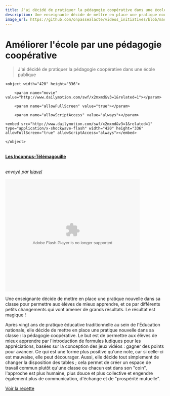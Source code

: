 ```yaml
---
title: J'ai décidé de pratiquer la pédagogie coopérative dans une école publique
description: Une enseignante décide de mettre en place une pratique nouvelle dans sa classe pour permettre aux élèves de mieux apprendre, et ce par différents petits changements qui vont amener de grands résultats.
image_url: https://github.com/onpassealacte/videos_initiatives/blob/master/media/pedagogie_cooperative.jpg?raw=true
---
```


# Améliorer l'école par une pédagogie coopérative

> J'ai décidé de pratiquer la pédagogie coopérative dans une école publique

<div>

    <object width="420" height="336">

        <param name="movie" value="http://www.dailymotion.com/swf/x2mxmd&v3=1&related=1"></param>

        <param name="allowFullScreen" value="true"></param>

        <param name="allowScriptAccess" value="always"></param>

    <embed src="http://www.dailymotion.com/swf/x2mxmd&v3=1&related=1" type="application/x-shockwave-flash" width="420" height="336" allowFullScreen="true" allowScriptAccess="always"></embed>

    </object>


<br /><b><a href="http://www.dailymotion.com/video/x2mxmd_les-inconnustelemagouille_fun">Les Inconnus-Télémagouille</a></b>

<br /><i>envoyé par <a href="http://www.dailymotion.com/kiavel">kiavel</a></i>

</div>

<div>

<object type="application/x-shockwave-flash" width="425" height="355" data="https://vimeo.com/131476633"><param name="movie" value="https://vimeo.com/131476633" /></object>

</div>


Une enseignante décide de mettre en place une pratique nouvelle dans sa classe pour permettre aux élèves de mieux apprendre, et ce par différents petits changements qui vont amener de grands résultats. Le résultat est magique ! 

Après vingt ans de pratique éducative traditionnelle au sein de l'Éducation nationale, elle décide de mettre en place une pratique nouvelle dans sa classe : la pédagogie coopérative. Le but est de permettre aux élèves de mieux apprendre par l'introduction de formules ludiques pour les appréciations, basées sur la conception des jeux vidéos : gagner des points pour avancer. Ce qui est une forme plus positive qu'une note, car si celle-ci est mauvaise, elle peut décourager. Aussi, elle décide tout simplement de changer la disposition des tables ; cela permet de créer un espace de travail commun plutôt qu'une classe ou chacun est dans son "coin", l'approche est plus humaine, plus douce et plus collective et engendre également plus de communication, d'échange et de "prospérité mutuelle".

[Voir la recette](http://www.onpassealacte.fr/recettes_coup_de_coeur_en_savoir_plus.php?r=86214489152)

